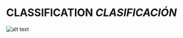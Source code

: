 # CLASSIFICATION *CLASIFICACIÓN*

![alt text](https://github.com/profesoratecno/Pesulins-AstroPi-MSL-2023/blob/main/04_Fase4/Pesulins_run2(SELECCION)/Clasificacion_fotos/CLASIFICACION.png?raw=true "Logo Title Text 1")



